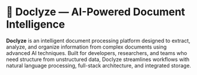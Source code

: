 # 📄 Doclyze — AI-Powered Document Intelligence

**Doclyze** is an intelligent document processing platform designed to extract, analyze, and organize information from complex documents using advanced AI techniques. Built for developers, researchers, and teams who need structure from unstructured data, Doclyze streamlines workflows with natural language processing, full-stack architecture, and integrated storage.